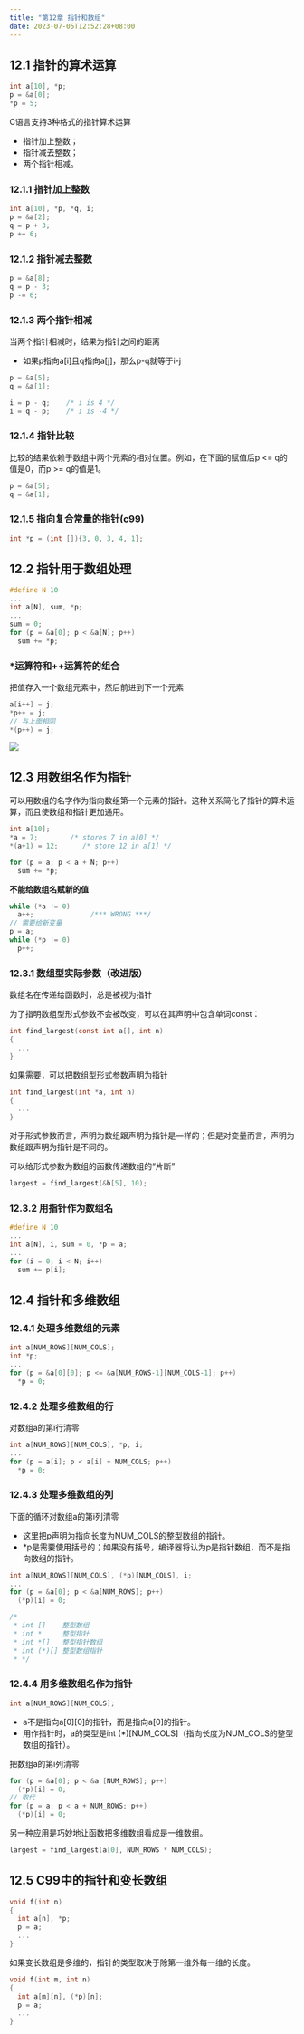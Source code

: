 ```yaml
---
title: "第12章 指针和数组"
date: 2023-07-05T12:52:28+08:00
---
```


## 12.1 指针的算术运算

```c
int a[10], *p;
p = &a[0];
*p = 5;
```

C语言支持3种格式的指针算术运算

- 指针加上整数；
- 指针减去整数；
- 两个指针相减。

### 12.1.1 指针加上整数

```c
int a[10], *p, *q, i;
p = &a[2];
q = p + 3;
p += 6;
```

### 12.1.2 指针减去整数

```c
p = &a[8];
q = p - 3;
p -= 6;
```

### 12.1.3 两个指针相减

当两个指针相减时，结果为指针之间的距离

- 如果p指向a[i]且q指向a[j]，那么p-q就等于i-j

```c
p = &a[5];
q = &a[1];

i = p - q;    /* i is 4 */
i = q - p;    /* i is -4 */
```

### 12.1.4 指针比较

比较的结果依赖于数组中两个元素的相对位置。例如，在下面的赋值后p <= q的值是0，而p >= q的值是1。

```c
p = &a[5];
q = &a[1];
```

### 12.1.5 指向复合常量的指针(c99)

```c
int *p = (int []){3, 0, 3, 4, 1};
```

## 12.2 指针用于数组处理

```c
#define N 10
...
int a[N], sum, *p;
...
sum = 0;
for (p = &a[0]; p < &a[N]; p++)
  sum += *p;
```

### *运算符和++运算符的组合

把值存入一个数组元素中，然后前进到下一个元素

```c
a[i++] = j;
*p++ = j;
// 与上面相同
*(p++) = j;
```

![](https://res.weread.qq.com/wrepub/epub_31359737_502)

## 12.3 用数组名作为指针

可以用数组的名字作为指向数组第一个元素的指针。这种关系简化了指针的算术运算，而且使数组和指针更加通用。

```c
int a[10];
*a = 7;        /* stores 7 in a[0] */
*(a+1) = 12;      /* store 12 in a[1] */

for (p = a; p < a + N; p++)
  sum += *p;
```

**不能给数组名赋新的值**

```c
while (*a != 0)
  a++;              /*** WRONG ***/
// 需要给新变量
p = a;
while (*p != 0)
  p++;
```

### 12.3.1 数组型实际参数（改进版）

数组名在传递给函数时，总是被视为指针

为了指明数组型形式参数不会被改变，可以在其声明中包含单词const：

```c
int find_largest(const int a[], int n)
{
  ...
}
```

如果需要，可以把数组型形式参数声明为指针

```c
int find_largest(int *a, int n)
{
  ...
}
```

对于形式参数而言，声明为数组跟声明为指针是一样的；但是对变量而言，声明为数组跟声明为指针是不同的。

可以给形式参数为数组的函数传递数组的“片断”

```c
largest = find_largest(&b[5], 10);
```

### 12.3.2 用指针作为数组名

```c
#define N 10
...
int a[N], i, sum = 0, *p = a;
...
for (i = 0; i < N; i++)
  sum += p[i];
```

## 12.4 指针和多维数组

### 12.4.1 处理多维数组的元素

```c
int a[NUM_ROWS][NUM_COLS];
int *p;
...
for (p = &a[0][0]; p <= &a[NUM_ROWS-1][NUM_COLS-1]; p++)
  *p = 0;
```

### 12.4.2 处理多维数组的行

对数组a的第i行清零

```c
int a[NUM_ROWS][NUM_COLS], *p, i;
...
for (p = a[i]; p < a[i] + NUM_COLS; p++)
  *p = 0;
```

### 12.4.3 处理多维数组的列

下面的循环对数组a的第i列清零

- 这里把p声明为指向长度为NUM_COLS的整型数组的指针。
- *p是需要使用括号的；如果没有括号，编译器将认为p是指针数组，而不是指向数组的指针。

```c
int a[NUM_ROWS][NUM_COLS], (*p)[NUM_COLS], i;
...
for (p = &a[0]; p < &a[NUM_ROWS]; p++)
  (*p)[i] = 0;

/*
 * int []    整型数组
 * int *     整型指针
 * int *[]   整型指针数组
 * int (*)[] 整型数组指针
 * */
```

### 12.4.4 用多维数组名作为指针

```c
int a[NUM_ROWS][NUM_COLS];
```

- a不是指向a[0][0]的指针，而是指向a[0]的指针。
- 用作指针时，a的类型是int (*)[NUM_COLS]（指向长度为NUM_COLS的整型数组的指针）。

把数组a的第i列清零

```c
for (p = &a[0]; p < &a [NUM_ROWS]; p++)
  (*p)[i] = 0;
// 取代
for (p = a; p < a + NUM_ROWS; p++)
  (*p)[i] = 0;
```

另一种应用是巧妙地让函数把多维数组看成是一维数组。

```c
largest = find_largest(a[0], NUM_ROWS * NUM_COLS);
```

## 12.5 C99中的指针和变长数组

```c
void f(int n)
{
  int a[n], *p;
  p = a;
  ...
}
```

如果变长数组是多维的，指针的类型取决于除第一维外每一维的长度。

```c
void f(int m, int n)
{
  int a[m][n], (*p)[n];
  p = a;
  ...
}
```
